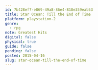 ```yaml
---
id: 7b428ef7-e869-49a8-86e4-818e359eab53
title: Star Ocean: Till the End of Time
platform: playstation-2
genre:
  - rpg
note: Greatest Hits
digital: false
physical: true
guide: false
pending: false
posted: 2015-04-16
slug: star-ocean-till-the-end-of-time
---
```

